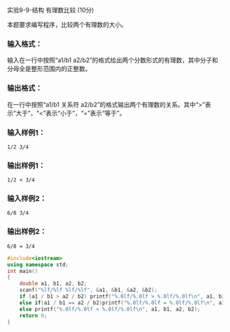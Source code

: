 实验9-9-结构 有理数比较 (10分)

本题要求编写程序，比较两个有理数的大小。

### 输入格式：

输入在一行中按照“a1/b1 a2/b2”的格式给出两个分数形式的有理数，其中分子和分母全是整形范围内的正整数。

### 输出格式：

在一行中按照“a1/b1 关系符 a2/b2”的格式输出两个有理数的关系。其中“>”表示“大于”，“<”表示“小于”，“=”表示“等于”。

### 输入样例1：

```in
1/2 3/4
```

### 输出样例1：

```out
1/2 < 3/4
```

### 输入样例2：

```
6/8 3/4
```

### 输出样例2：

```
6/8 = 3/4
```



```c++
#include<iostream>
using namespace std;
int main()
{
	double a1, b1, a2, b2;
	scanf("%lf/%lf %lf/%lf", &a1, &b1, &a2, &b2);
	if (a1 / b1 > a2 / b2) printf("%.0lf/%.0lf > %.0lf/%.0lf\n", a1, b1, a2, b2);
	else if(a1 / b1 == a2 / b2)printf("%.0lf/%.0lf = %.0lf/%.0lf\n", a1, b1, a2, b2);
	else printf("%.0lf/%.0lf < %.0lf/%.0lf\n", a1, b1, a2, b2);
	return 0;
}
```

